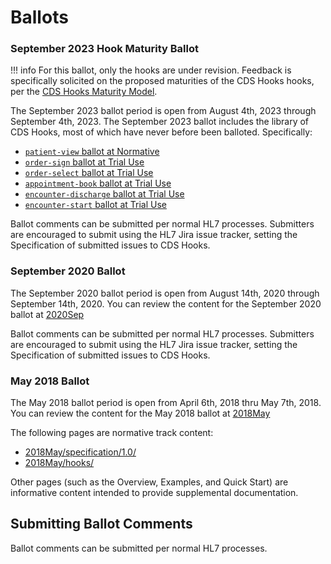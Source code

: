 # Ballots

### September 2023 Hook Maturity Ballot

!!! info
	For this ballot, only the hooks are under revision. Feedback is specifically solicited on the proposed maturities of the CDS Hooks hooks, per the [CDS Hooks Maturity Model](http://cds-hooks.hl7.org/2.0/#hook-maturity-model). 


The September 2023 ballot period is open from August 4th, 2023 through September 4th, 2023. The September 2023 ballot includes the library of CDS Hooks, most of which have never before been balloted. Specifically:

* [`patient-view` ballot at Normative](/hooks/patient-view/2023SepNormativeBallot/patient-view/)
* [`order-sign` ballot at Trial Use](/hooks/order-sign/2023SepSTU1Ballot/order-sign/)
* [`order-select` ballot at Trial Use](/hooks/order-select/2023SepSTU1Ballot/order-select/)
* [`appointment-book` ballot at Trial Use](/hooks/appointment-book/2023SepSTU1Ballot/appointment-book/)
* [`encounter-discharge` ballot at Trial Use](/hooks/encounter-discharge/2023SepSTU1Ballot/encounter-discharge/)
* [`encounter-start` ballot at Trial Use](/hooks/encounter-start/2023SepSTU1Ballot/encounter-start/)

Ballot comments can be submitted per normal HL7 processes. Submitters are encouraged to submit using the HL7 Jira issue tracker, setting the Specification of submitted issues to CDS Hooks.


### September 2020 Ballot

The September 2020 ballot period is open from August 14th, 2020 through September 14th, 2020. You can review the content for the September 2020 ballot at [2020Sep](https://cds-hooks.hl7.org/ballots/2020Sep)

Ballot comments can be submitted per normal HL7 processes. Submitters are encouraged to submit using the HL7 Jira issue tracker, setting the Specification of submitted issues to CDS Hooks.

### May 2018 Ballot

The May 2018 ballot period is open from April 6th, 2018 thru May 7th, 2018. You can review the content for the May 2018 ballot at [2018May](https://cds-hooks.hl7.org/ballots/2018May)

The following pages are normative track content:

- [2018May/specification/1.0/](https://cds-hooks.hl7.org/ballots/2018May/specification/1.0/)
- [2018May/hooks/](https://cds-hooks.hl7.org/ballots/2018May/hooks/)

Other pages (such as the Overview, Examples, and Quick Start) are informative content intended to provide supplemental documentation.

## Submitting Ballot Comments

Ballot comments can be submitted per normal HL7 processes.


